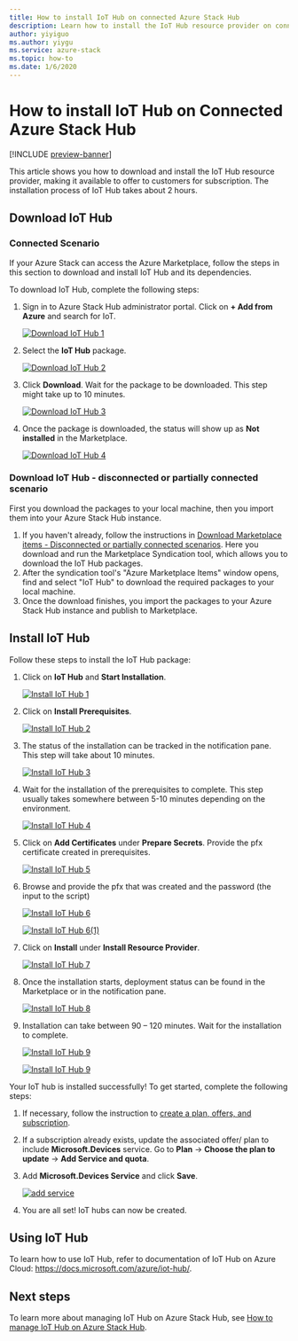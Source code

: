 ```yaml
---
title: How to install IoT Hub on connected Azure Stack Hub
description: Learn how to install the IoT Hub resource provider on connected Azure Stack Hub.
author: yiyiguo
ms.author: yiygu
ms.service: azure-stack
ms.topic: how-to
ms.date: 1/6/2020 
---
```


# How to install IoT Hub on Connected Azure Stack Hub

[!INCLUDE [preview-banner](../includes/iot-hub-preview.md)]

This article shows you how to download and install the IoT Hub resource provider, making it available to offer to customers for subscription. The installation process of IoT Hub takes about 2 hours.

## Download IoT Hub

### Connected Scenario

If your Azure Stack can access the Azure Marketplace, follow the steps in this section to download and install IoT Hub and its dependencies. 

To download IoT Hub, complete the following steps:

1. Sign in to Azure Stack Hub administrator portal. Click on **+ Add from Azure** and search for IoT.

    [![Download IoT Hub 1](../operator/media/iot-hub-rp-install//download1.png)](../operator/media/iot-hub-rp-install//download1.png#lightbox)

2. Select the **IoT Hub** package.

    [![Download IoT Hub 2](../operator/media/iot-hub-rp-install//download2.png)](../operator/media/iot-hub-rp-install//download2.png#lightbox)

3. Click **Download**. Wait for the package to be downloaded. This step might take up to 10 minutes.

    [![Download IoT Hub 3](../operator/media/iot-hub-rp-install//download3.png)](../operator/media/iot-hub-rp-install//download3.png#lightbox)

4. Once the package is downloaded, the status will show up as **Not installed** in the Marketplace.

    [![Download IoT Hub 4](../operator/media/iot-hub-rp-install//download4.png)](../operator/media/iot-hub-rp-install//download4.png#lightbox)

### Download IoT Hub - disconnected or partially connected scenario

First you download the packages to your local machine, then you import them into your Azure Stack Hub instance.

1. If you haven't already, follow the instructions in [Download Marketplace items - Disconnected or partially connected scenarios](azure-stack-download-azure-marketplace-item.md?pivots=state-disconnected). Here you download and run the Marketplace Syndication tool, which allows you to download the IoT Hub packages.
2. After the syndication tool's "Azure Marketplace Items" window opens, find and select "IoT Hub" to download the required packages to your local machine.
3. Once the download finishes, you import the packages to your Azure Stack Hub instance and publish to Marketplace.

## Install IoT Hub

Follow these steps to install the IoT Hub package:

1. Click on **IoT Hub** and **Start Installation**.

    [![Install IoT Hub 1](../operator/media/iot-hub-rp-install//install1.png)](../operator/media/iot-hub-rp-install//install1.png#lightbox)

2. Click on **Install Prerequisites**.

    [![Install IoT Hub 2](../operator/media/iot-hub-rp-install//install2.png)](../operator/media/iot-hub-rp-install//install2.png#lightbox)

3. The status of the installation can be tracked in the notification pane. This step will take about 10 minutes.

    [![Install IoT Hub 3](../operator/media/iot-hub-rp-install//install3.png)](../operator/media/iot-hub-rp-install//install3.png#lightbox)

4. Wait for the installation of the prerequisites to complete. This step usually takes somewhere between 5-10 minutes depending on the environment.

    [![Install IoT Hub 4](../operator/media/iot-hub-rp-install//install4.png)](../operator/media/iot-hub-rp-install//install4.png#lightbox)

5. Click on **Add Certificates** under **Prepare Secrets**. Provide the pfx certificate created in prerequisites.

    [![Install IoT Hub 5](../operator/media/iot-hub-rp-install//install5.png)](../operator/media/iot-hub-rp-install//install5.png#lightbox)

6. Browse and provide the pfx that was created and the password (the input to the script)

    [![Install IoT Hub 6](../operator/media/iot-hub-rp-install//install6.png)](../operator/media/iot-hub-rp-install//install6.png#lightbox)

    [![Install IoT Hub 6(1)](../operator/media/iot-hub-rp-install//install61.png)](../operator/media/iot-hub-rp-install//install61.png#lightbox)

7. Click on **Install** under **Install Resource Provider**.

    [![Install IoT Hub 7](../operator/media/iot-hub-rp-install//install7.png)](../operator/media/iot-hub-rp-install//install7.png#lightbox)

8. Once the installation starts, deployment status can be found in the Marketplace or in the notification pane.

    [![Install IoT Hub 8](../operator/media/iot-hub-rp-install//install8.png)](../operator/media/iot-hub-rp-install//install8.png#lightbox)

9. Installation can take between 90 – 120 minutes. Wait for the installation to complete.

    [![Install IoT Hub 9](../operator/media/iot-hub-rp-install//install91.png)](../operator/media/iot-hub-rp-install//install91.png#lightbox)

    [![Install IoT Hub 9](../operator/media/iot-hub-rp-install//install92.png)](../operator/media/iot-hub-rp-install//install92.png#lightbox)

Your IoT hub is installed successfully! To get started, complete the following steps:

1. If necessary, follow the instruction to [create a plan, offers, and subscription](https://docs.microsoft.com/azure/azure-stack/azure-stack-plan-offer-quota-overview).

2. If a subscription already exists, update the associated offer/ plan to include **Microsoft.Devices** service. Go to **Plan** -> **Choose the plan to update** -> **Add Service and quota**.

3. Add **Microsoft.Devices Service** and click **Save**.

    [![add service](../operator/media/iot-hub-rp-install//pd2.png)](../operator/media/iot-hub-rp-install//pd2.png#lightbox)

4. You are all set! IoT hubs can now be created.

## Using IoT Hub

To learn how to use IoT Hub, refer to documentation of IoT Hub on Azure Cloud: https://docs.microsoft.com/azure/iot-hub/.

## Next steps

To learn more about managing IoT Hub on Azure Stack Hub, see [How to manage IoT Hub on Azure Stack Hub](iot-hub-rp-manage.md).
